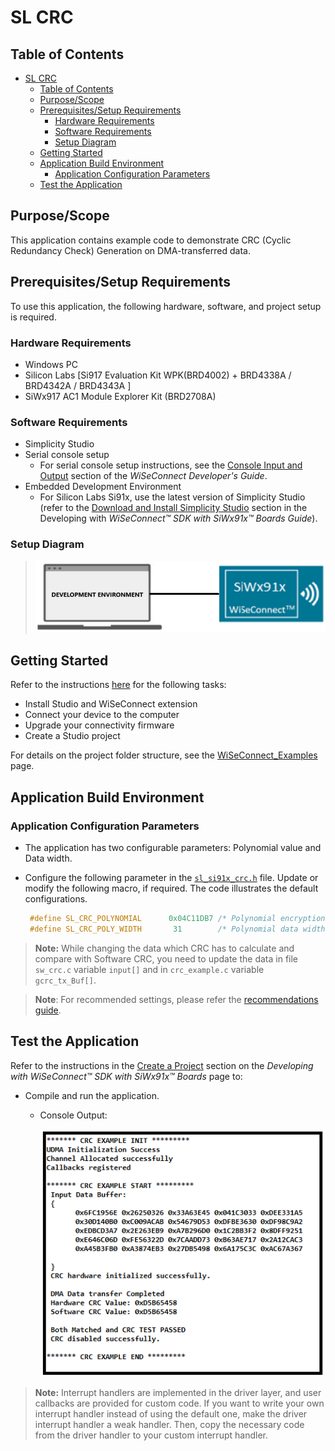 # SL CRC

## Table of Contents

- [SL CRC](#sl-crc)
  - [Table of Contents](#table-of-contents)
  - [Purpose/Scope](#purposescope)
  - [Prerequisites/Setup Requirements](#prerequisitessetup-requirements)
    - [Hardware Requirements](#hardware-requirements)
    - [Software Requirements](#software-requirements)
    - [Setup Diagram](#setup-diagram)
  - [Getting Started](#getting-started)
  - [Application Build Environment](#application-build-environment)
    - [Application Configuration Parameters](#application-configuration-parameters)
  - [Test the Application](#test-the-application)

## Purpose/Scope

 This application contains example code to demonstrate CRC (Cyclic Redundancy Check) Generation on DMA-transferred data.

## Prerequisites/Setup Requirements

 To use this application, the following hardware, software, and project setup is required.

### Hardware Requirements

- Windows PC
- Silicon Labs [Si917 Evaluation Kit WPK(BRD4002) + BRD4338A / BRD4342A / BRD4343A ]
- SiWx917 AC1 Module Explorer Kit (BRD2708A)

### Software Requirements

- Simplicity Studio
- Serial console setup
  - For serial console setup instructions, see the [Console Input and Output](https://docs.silabs.com/wiseconnect/latest/wiseconnect-developers-guide-developing-for-silabs-hosts/#console-input-and-output) section of the *WiSeConnect Developer's Guide*.
- Embedded Development Environment
  - For Silicon Labs Si91x, use the latest version of Simplicity Studio (refer to the [Download and Install Simplicity Studio](https://docs.silabs.com/wiseconnect/latest/wiseconnect-developers-guide-developing-for-silabs-hosts/#install-simplicity-studio) section in the Developing with *WiSeConnect™ SDK with SiWx91x™ Boards Guide*).

### Setup Diagram

> ![Figure: setupdiagram](resources/readme/setupdiagram.png)

## Getting Started

Refer to the instructions [here](https://docs.silabs.com/wiseconnect/latest/wiseconnect-getting-started/) for the following tasks:

- Install Studio and WiSeConnect extension
- Connect your device to the computer
- Upgrade your connectivity firmware
- Create a Studio project

For details on the project folder structure, see the [WiSeConnect_Examples](https://docs.silabs.com/wiseconnect/latest/wiseconnect-examples/#example-folder-structure/) page.

## Application Build Environment

### Application Configuration Parameters

- The application has two configurable parameters:  Polynomial value and Data width.

- Configure the following parameter in the [`sl_si91x_crc.h`](https://github.com/SiliconLabs/wiseconnect/blob/master/components/device/silabs/si91x/mcu/drivers/unified_api/inc/sl_si91x_crc.h) file. Update or modify the following macro, if required. The code illustrates the default configurations.

  ```C
   #define SL_CRC_POLYNOMIAL      0x04C11DB7 /* Polynomial encryption value */
   #define SL_CRC_POLY_WIDTH       31        /* Polynomial data width */
  ```

> **Note:**
> While changing the data which CRC has to calculate and compare with Software CRC, you need to update the data in file `sw_crc.c` variable  `input[]`  and in `crc_example.c` variable `gcrc_tx_Buf[]`.

> **Note**: For recommended settings, please refer the [recommendations guide](https://docs.silabs.com/wiseconnect/latest/wiseconnect-developers-guide-prog-recommended-settings/).

## Test the Application

Refer to the instructions in the [Create a Project](https://docs.silabs.com/wiseconnect/latest/wiseconnect-developers-guide-developing-for-silabs-hosts/#create-a-project) section on the *Developing with WiSeConnect™ SDK with SiWx91x™ Boards* page to:

- Compile and run the application.

  - Console Output:

    ![Figure: crc_result_console](resources/readme/crc_result_console.png)

> **Note:** Interrupt handlers are implemented in the driver layer, and user callbacks are provided for custom code. If you want to write your own interrupt handler instead of using the default one, make the driver interrupt handler a weak handler. Then, copy the necessary code from the driver handler to your custom interrupt handler.

